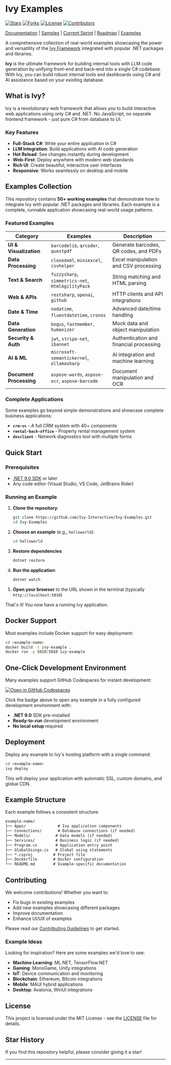 # Ivy Examples

[![Stars](https://img.shields.io/github/stars/Ivy-Interactive/Ivy-Examples?style=flat-square)](https://github.com/Ivy-Interactive/Ivy-Examples/stargazers)
[![Forks](https://img.shields.io/github/forks/Ivy-Interactive/Ivy-Examples?style=flat-square)](https://github.com/Ivy-Interactive/Ivy-Examples/network/members)
[![License](https://img.shields.io/github/license/Ivy-Interactive/Ivy-Examples?style=flat-square)](LICENSE)
[![Contributors](https://img.shields.io/github/contributors/Ivy-Interactive/Ivy-Examples?style=flat-square)](https://github.com/Ivy-Interactive/Ivy-Examples/graphs/contributors)

[Documentation](https://docs.ivy.app) | [Samples](https://samples.ivy.app) | [Current Sprint](https://github.com/orgs/Ivy-Interactive/projects/8) | [Roadmap](https://github.com/orgs/Ivy-Interactive/projects/7) | [Examples](https://github.com/Ivy-Interactive/Ivy-Examples)

A comprehensive collection of real-world examples showcasing the power and versatility of the [Ivy Framework](https://github.com/Ivy-Interactive/Ivy-Framework) integrated with popular .NET packages and libraries.

**Ivy** is the ultimate framework for building internal tools with LLM code generation by unifying front-end and back-end into a single C# codebase. With Ivy, you can build robust internal tools and dashboards using C# and AI assistance based on your existing database.

## What is Ivy?

Ivy is a revolutionary web framework that allows you to build interactive web applications using only C# and .NET. No JavaScript, no separate frontend framework - just pure C# from database to UI.

### Key Features

- **Full-Stack C#**: Write your entire application in C#
- **LLM Integration**: Build applications with AI code generation
- **Hot Reload**: See changes instantly during development
- **Web-First**: Deploy anywhere with modern web standards
- **Rich UI**: Create beautiful, interactive user interfaces
- **Responsive**: Works seamlessly on desktop and mobile

## Examples Collection

This repository contains **50+ working examples** that demonstrate how to integrate Ivy with popular .NET packages and libraries. Each example is a complete, runnable application showcasing real-world usage patterns.

### Featured Examples

| Category | Examples | Description |
|----------|----------|-------------|
| **UI & Visualization** | `barcodelib`, `qrcoder`, `questpdf` | Generate barcodes, QR codes, and PDFs |
| **Data Processing** | `closedxml`, `miniexcel`, `csvhelper` | Excel manipulation and CSV processing |
| **Text & Search** | `fuzzysharp`, `simmetrics-net`, `HtmlAgilityPack` | String matching and HTML parsing |
| **Web & APIs** | `restsharp`, `openai`, `github` | HTTP clients and API integrations |
| **Date & Time** | `nodatime`, `fluentdatetime`, `cronos` | Advanced date/time handling |
| **Data Generation** | `bogus`, `fastmember`, `humanizer` | Mock data and object manipulation |
| **Security & Auth** | `jwt`, `stripe-net`, `ibannet` | Authentication and financial processing |
| **AI & ML** | `microsoft-semantickernel`, `ollamasharp` | AI integration and machine learning |
| **Document Processing** | `aspose-words`, `aspose-ocr`, `aspose-barcode` | Document manipulation and OCR |

### Complete Applications

Some examples go beyond simple demonstrations and showcase complete business applications:

- **`crm-vc`** - A full CRM system with 40+ components
- **`rental-back-office`** - Property rental management system
- **`dnsclient`** - Network diagnostics tool with multiple forms

## Quick Start

### Prerequisites

- [.NET 9.0 SDK](https://dotnet.microsoft.com/download/dotnet/9.0) or later
- Any code editor (Visual Studio, VS Code, JetBrains Rider)

### Running an Example

1. **Clone the repository**:

   ```bash
   git clone https://github.com/Ivy-Interactive/Ivy-Examples.git
   cd Ivy-Examples
   ```

2. **Choose an example** (e.g., `helloworld`):

   ```bash
   cd helloworld
   ```

3. **Restore dependencies**:

   ```bash
   dotnet restore
   ```

4. **Run the application**:

   ```bash
   dotnet watch
   ```

5. **Open your browser** to the URL shown in the terminal (typically `http://localhost:5010`)

That's it! You now have a running Ivy application.

## Docker Support

Most examples include Docker support for easy deployment:

```bash
cd <example-name>
docker build -t ivy-example .
docker run -p 5010:5010 ivy-example
```

## One-Click Development Environment

Many examples support GitHub Codespaces for instant development:

[![Open in GitHub Codespaces](https://github.com/codespaces/badge.svg)](https://github.com/codespaces/new?hide_repo_select=true&ref=main&repo=Ivy-Interactive%2FIvy-Examples&machine=standardLinux32gb&location=EuropeWest)

Click the badge above to open any example in a fully configured development environment with:

- **.NET 9.0** SDK pre-installed
- **Ready-to-run** development environment
- **No local setup** required

## Deployment

Deploy any example to Ivy's hosting platform with a single command:

```bash
cd <example-name>
ivy deploy
```

This will deploy your application with automatic SSL, custom domains, and global CDN.

## Example Structure

Each example follows a consistent structure:

```txt
example-name/
├── Apps/              # Ivy application components
├── Connections/       # Database connections (if needed)
├── Models/           # Data models (if needed)
├── Services/         # Business logic (if needed)
├── Program.cs        # Application entry point
├── GlobalUsings.cs   # Global using statements
├── *.csproj         # Project file
├── Dockerfile       # Docker configuration
└── README.md        # Example-specific documentation
```

## Contributing

We welcome contributions! Whether you want to:

- Fix bugs in existing examples
- Add new examples showcasing different packages
- Improve documentation
- Enhance UI/UX of examples

Please read our [Contributing Guidelines](CONTRIBUTING.md) to get started.

### Example Ideas

Looking for inspiration? Here are some examples we'd love to see:

- **Machine Learning**: ML.NET, TensorFlow.NET
- **Gaming**: MonoGame, Unity integrations
- **IoT**: Device communication and monitoring
- **Blockchain**: Ethereum, Bitcoin integrations
- **Mobile**: MAUI hybrid applications
- **Desktop**: Avalonia, WinUI integrations

## License

This project is licensed under the MIT License - see the [LICENSE](LICENSE) file for details.

## Star History

If you find this repository helpful, please consider giving it a star!

---
